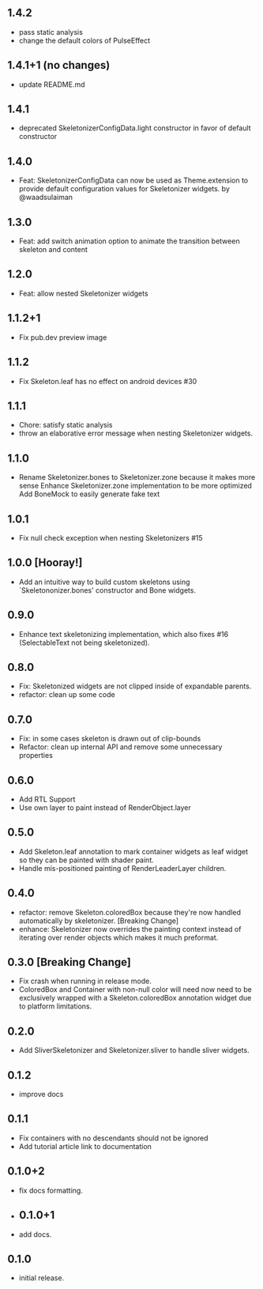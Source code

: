 ## 1.4.2
- pass static analysis
- change the default colors of PulseEffect
## 1.4.1+1 (no changes)
- update README.md
## 1.4.1
- deprecated SkeletonizerConfigData.light constructor  in favor of default constructor
## 1.4.0
- Feat: SkeletonizerConfigData can now be used as Theme.extension to provide default configuration
  values for Skeletonizer widgets. by @waadsulaiman
## 1.3.0
- Feat: add switch animation option to animate the transition between skeleton and content
## 1.2.0
- Feat: allow nested Skeletonizer widgets
## 1.1.2+1
- Fix pub.dev preview image
## 1.1.2
- Fix Skeleton.leaf has no effect on android devices #30
## 1.1.1
- Chore: satisfy static analysis
- throw an elaborative error message when nesting Skeletonizer widgets.
## 1.1.0
- Rename Skeletonizer.bones to Skeletonizer.zone because it makes more sense
  Enhance Skeletonizer.zone implementation to be more optimized
  Add BoneMock to easily generate fake text
## 1.0.1 
- Fix null check exception when nesting Skeletonizers #15
## 1.0.0 [Hooray!]

- Add an intuitive way to build custom skeletons using `Skeletononizer.bones' constructor and Bone
  widgets.

## 0.9.0

- Enhance text skeletonizing implementation, which also fixes #16 (SelectableText not being
  skeletonized).

## 0.8.0

- Fix: Skeletonized widgets are not clipped inside of expandable parents.
- refactor: clean up some code

## 0.7.0

- Fix: in some cases skeleton is drawn out of clip-bounds
- Refactor: clean up internal API and remove some unnecessary properties

## 0.6.0

- Add RTL Support
- Use own layer to paint instead of RenderObject.layer

## 0.5.0

- Add Skeleton.leaf annotation to mark container widgets as leaf widget so they can be painted with
  shader paint.
- Handle mis-positioned painting of RenderLeaderLayer children.

## 0.4.0

- refactor: remove Skeleton.coloredBox because they're now handled automatically by
  skeletonizer. [Breaking Change]
- enhance: Skeletonizer now overrides the painting context instead of iterating over render objects
  which makes it much preformat.

## 0.3.0 [Breaking Change]

- Fix crash when running in release mode.
- ColoredBox and Container with non-null color will need now need to be exclusively wrapped with a
  Skeleton.coloredBox annotation widget due to platform limitations.

## 0.2.0

- Add SliverSkeletonizer and Skeletonizer.sliver to handle sliver widgets.

## 0.1.2

- improve docs

## 0.1.1

- Fix containers with no descendants should not be ignored
- Add tutorial article link to documentation

## 0.1.0+2

- fix docs formatting.
- ## 0.1.0+1
- add docs.

## 0.1.0

- initial release.